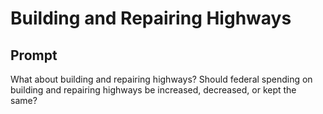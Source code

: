 # Building and Repairing Highways

## Prompt
What about building and repairing highways? Should federal spending on building and repairing highways be increased, decreased, or kept the same?
